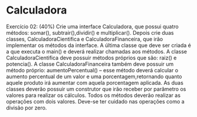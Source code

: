 # Calculadora

Exercício 02: (40%)
Crie uma interface Calculadora, que possui quatro métodos: somar(), subtrair(),dividir() e multiplicar(). Depois crie duas classes, CalculadoraCientifica e CalculadoraFinanceira, que irão implementar os métodos da interface. A última classe que deve ser criada é a que executa o main() e deverá realizar chamadas aos métodos.
A classe CalculadoraCientifica deve possuir métodos próprios que são: raiz() e potencia(). A classe CalculadoraFinanceira também deve possuir um método próprio:
aumentoPercentual() – esse método deverá calcular o aumento percentual de um valor e uma porcentagem,retornando quanto aquele produto irá aumentar com aquela porcentagem aplicada. As duas classes deverão possuir um construtor que irão receber por parâmetro os valores para realizar os cálculos.
Todos os métodos deverão realizar as operações com dois valores. Deve-se ter cuidado nas operações como a divisão por zero.
